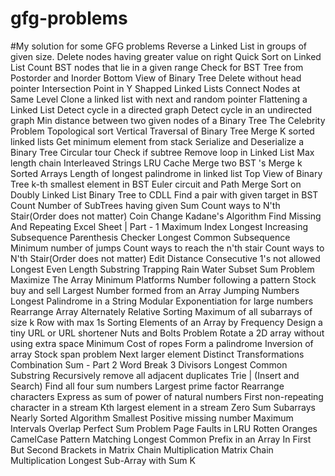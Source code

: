 # gfg-problems


#My solution for some GFG problems
Reverse a Linked List in groups of given size.
Delete nodes having greater value on right
Quick Sort on Linked List
Count BST nodes that lie in a given range
Check for BST
Tree from Postorder and Inorder
Bottom View of Binary Tree
Delete without head pointer
Intersection Point in Y Shapped Linked Lists
Connect Nodes at Same Level
Clone a linked list with next and random pointer
Flattening a Linked List
Detect cycle in a directed graph
Detect cycle in an undirected graph
Min distance between two given nodes of a Binary Tree
The Celebrity Problem
Topological sort
Vertical Traversal of Binary Tree
Merge K sorted linked lists
Get minimum element from stack
Serialize and Deserialize a Binary Tree
Circular tour
Check if subtree
Remove loop in Linked List
Max length chain
Interleaved Strings
LRU Cache
Merge two BST 's
Merge k Sorted Arrays
Length of longest palindrome in linked list
Top View of Binary Tree
k-th smallest element in BST
Euler circuit and Path
Merge Sort on Doubly Linked List
Binary Tree to CDLL
Find a pair with given target in BST
Count Number of SubTrees having given Sum
Count ways to N'th Stair(Order does not matter)
Coin Change
Kadane's Algorithm
Find Missing And Repeating
Excel Sheet | Part - 1
Maximum Index
Longest Increasing Subsequence
Parenthesis Checker
Longest Common Subsequence
Minimum number of jumps
Count ways to reach the n'th stair
Count ways to N'th Stair(Order does not matter)
Edit Distance
Consecutive 1's not allowed
Longest Even Length Substring
Trapping Rain Water
Subset Sum Problem
Maximize The Array
Minimum Platforms
Number following a pattern
Stock buy and sell
Largest Number formed from an Array
Jumping Numbers
Longest Palindrome in a String
Modular Exponentiation for large numbers
Rearrange Array Alternately
Relative Sorting
Maximum of all subarrays of size k
Row with max 1s
Sorting Elements of an Array by Frequency
Design a tiny URL or URL shortener
Nuts and Bolts Problem
Rotate a 2D array without using extra space
Minimum Cost of ropes
Form a palindrome
Inversion of array
Stock span problem
Next larger element
Distinct Transformations
Combination Sum - Part 2
Word Break
3 Divisors
Longest Common Substring
Recursively remove all adjacent duplicates
Trie | (Insert and Search)
Find all four sum numbers
Largest prime factor
Rearrange characters
Express as sum of power of natural numbers
First non-repeating character in a stream
Kth largest element in a stream
Zero Sum Subarrays
Nearly Sorted Algorithm
Smallest Positive missing number
Maximum Intervals Overlap
Perfect Sum Problem
Page Faults in LRU
Rotten Oranges
CamelCase Pattern Matching
Longest Common Prefix in an Array
In First But Second
Brackets in Matrix Chain Multiplication
Matrix Chain Multiplication
Longest Sub-Array with Sum K
